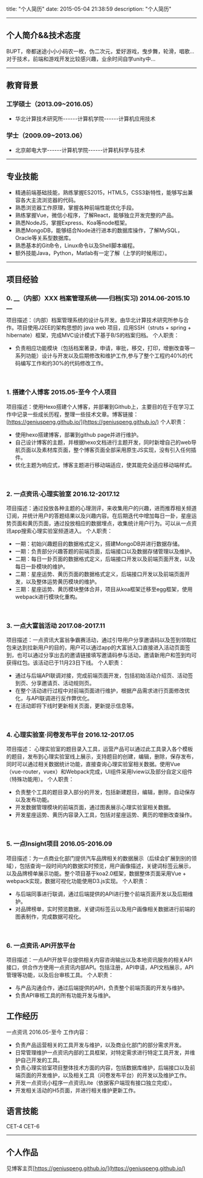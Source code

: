 title: "个人简历"
date: 2015-05-04 21:38:59
description: "个人简历"

---
## 个人简介&&技术态度
BUPT，帝都迷途小小小码农一枚，伪二次元，爱好游戏，曳步舞，轮滑，唱歌...
对于技术，前端和游戏开发比较感兴趣，业余时间自学unity中...

******
## 教育背景

### 工学硕士（2013.09~2016.05）   
- 华北计算技术研究所------计算机学院------计算机应用技术

### 学士（2009.09~2013.06）
- 北京邮电大学------计算机学院------计算机科学与技术

******
## 专业技能
- 精通前端基础技能，熟练掌握ES2015，HTML5，CSS3新特性，能够写出兼容各大主流浏览器的代码。
- 熟悉浏览器工作原理，掌握各种前端性能优化手段。
- 熟练掌握Vue，微信小程序，了解React，能够独立开发完整的产品。
- 熟悉NodeJS，掌握Express、Koa等node框架。
- 熟悉MongoDB，能够结合Node进行进本的数据库操作，了解MySQL，Oracle等关系型数据库。
- 熟悉基本的Git命令，Linux命令以及Shell脚本编程。
- 额外技能Java，Python，Matlab有一定了解（上学的时候用过）。

******
## 项目经验

### 0. __（内部）XXX 档案管理系统——归档(实习)   2014.06-2015.10 __
项目描述：（内部）档案管理系统的设计与开发。由华北计算技术研究所参与合作。项目使用J2EE的架构思想的 java web 项目，应用SSH（struts + spring + hibernate）框架，完成MVC设计模式下基于B/S的档案归档。
个人职责： 
- 负责相应功能模块（包括档案著录，申请，审批，移交，打印，增删改查等一系列功能）设计与开发以及后期修改和维护工作,参与了整个工程约40%的代码编写工作和约30%的代码修改工作。
<br>

### 1. __搭建个人博客  2015.05-至今 个人项目__
项目描述：使用Hexo搭建个人博客，并部署到Github上，主要目的在于在学习工作中记录一些成长历程，整理一些技术文章。博客链接：[https://geniuspeng.github.io/](https://geniuspeng.github.io/)
个人职责：
- 使用hexo搭建博客，部署到github page并进行维护。
- 自己设计博客的主题，并根据hexo文档进行主题开发，同时新增自己的web导航页面以及素材库页面，整个博客页面全部采用原生JS实现，没有引入任何插件。
- 优化主题为响应式，博客主题进行移动端适应，使其能完全适应移动端样式。
<br>

### 2. __一点资讯·心理实验室  2016.12-2017.12__
项目描述：通过投放各种主题的心理测评，来收集用户的兴趣，进而推荐相关频道订阅，并统计用户的答题结果以及兴趣内容。在后期迭代中增加每日一卦，星座运势页面和黄历页面，通过投放相应的数据埋点，收集统计用户行为。可以从一点资讯app搜索心理实验室频道进入。
个人职责：
- 一期：初始兴趣题目的数据格式定义，搭建MongoDB并进行数据存储。
- 一期：负责部分兴趣答题的前端页面，后端接口以及数据存储管理以及维护。
- 二期：每日一卦页面的数据格式定义，后端接口开发以及前端页面开发，以及每日一卦模块的维护。
- 二期：星座运势、黄历页面的数据格式定义，后端接口开发以及前端页面开发，以及整体运势黄历模块的维护。
- 三期：星座运势、黄历模块整体合并，项目从koa框架迁移至egg框架，使用webpack进行模块化重构。
<br>

### 3. __一点大富翁活动  2017.08-2017.11__
项目描述：一点资讯大富翁争霸赛活动，通过引导用户分享邀请码以及签到领取红包来达到拉新用户的目的，用户可以通过app的大富翁入口直接进入活动页面签到，也可以通过分享出去的邀请链接填写邀请码参与活动，邀请新用户和签到均可获得红包。该活动已于11月23日下线。
个人职责：
- 通过与后端API联调对接，完成前端页面开发，包括初始活动介绍页、活动签到页、分享邀请页、活动规则页。
- 在整个活动进行过程中对前端页面进行维护，根据产品需求进行页面修改优化，与API联调进行反作弊优化。
- 在活动即将下线时更新相关页面，更新提示信息等。
<br>

### 4. __心理实验室·问卷发布平台  2016.12-2017.05__
项目描述： 心理实验室的题目录入工具，运营产品可以通过此工具录入各个模板的题目，发布到心理实验室线上展示，支持题目的创建，编辑，删除，保存发布，同时可以通过相关数据统计功能，直接查询心理实验室相关数据。使用Vue（vue-router，vuex）和Webpack完成，UI组件采用Iview以及部分自定义组件（特殊功能用）。
个人职责：
- 负责整个工具的题目录入部分的开发，包括新建题目，编辑，删除，自动保存以及发布功能。
- 开发数据管理模块的前端页面，通过图表展示心理实验室相关数据。
- 开发星座运势、黄历内容录入工具，包括对星座运势、黄历的增删改查操作。
<br>

### 5. __一点Insight项目  2016.05-2016.09__
项目描述：为一点商业化部门提供汽车品牌相关的数据展示（后续会扩展到别的领域），包括查询一段时间内的数据实时预览，用户画像描述，关键词标签云展示，以及品牌榜单展示功能。整个项目基于koa2.0框架，数据整体页面采用Vue + webpack实现，数据可视化功能使用D3.js实现。
个人职责：
- 与后端同事进行联调，通过后端提供的API进行整个前端页面开发以及后期维护。
- 对品牌榜单，实时预览数据，关键词标签云以及用户画像相关数据进行前端的图表制作，完成数据可视化。
<br>

### 6. __一点资讯·API开放平台__
项目描述：一点API开放平台提供相关内容咨询输出以及本地资讯服务的相关API接口，供合作方使用一点资讯内部API。包括注册，API申请，API文档展示，API管理等功能，以及后台审核工具。
个人职责：
- 与产品沟通合作，通过后端提供的API，负责整个前端页面的开发与维护。
- 负责API审核工具的所有功能开发与维护。

## 工作经历
一点资讯  2016.05-至今
工作内容： 
- 负责产品运营相关的工具开发与维护，以及商业化部门的部分需求开发。
- 日常管理维护一点资讯内部的工具框架，对特定需求进行特定工具开发，并维护自己开发的工具。
- 负责心理实验室项目整体技术方面的内容，包括数据库维护，后端接口以及前端页面的开发维护，以及相关工具（问卷发布平台）的开发以及维护工作。
- 开发一点资讯小程序一点资讯Lite（依据客户端现有接口独立完成）。
- 开发相关活动的H5页面，并进行相关维护更新工作。

## 语言技能
CET-4   CET-6

******
## 个人作品
见博客主页[https://geniuspeng.github.io/](https://geniuspeng.github.io/)
<!--more--> 
